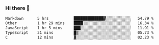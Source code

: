 ### Hi there 👋

<!--
**WShiBin/WShiBin** is a ✨ _special_ ✨ repository because its `README.md` (this file) appears on your GitHub profile.

Here are some ideas to get you started:

- 🔭 I’m currently working on ...
- 🌱 I’m currently learning ...
- 👯 I’m looking to collaborate on ...
- 🤔 I’m looking for help with ...
- 💬 Ask me about ...
- 📫 How to reach me: ...
- 😄 Pronouns: ...
- ⚡ Fun fact: ...
-->

<!--START_SECTION:waka-->

```txt
Markdown      5 hrs           █████████████▓░░░░░░░░░░░   54.79 %
Other         1 hr 29 mins    ████░░░░░░░░░░░░░░░░░░░░░   16.34 %
JavaScript    1 hr 5 mins     ███░░░░░░░░░░░░░░░░░░░░░░   11.91 %
TypeScript    31 mins         █▒░░░░░░░░░░░░░░░░░░░░░░░   05.73 %
C             12 mins         ▓░░░░░░░░░░░░░░░░░░░░░░░░   02.23 %
```

<!--END_SECTION:waka-->
